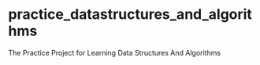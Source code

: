 # practice_datastructures_and_algorithms
The Practice Project for Learning Data Structures And Algorithms
